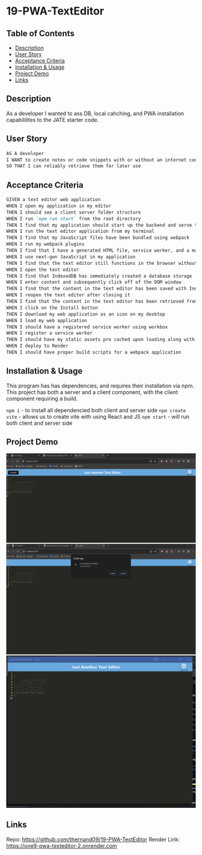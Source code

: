 # 19-PWA-TextEditor

## Table of Contents
* [Description](#description)
* [User Story](#user-story)
* [Acceptance Criteria](#acceptance-criteria)
* [Installation & Usage](#installation--usage--tests)
* [Project Demo](#project-demonstration)
* [Links](#link)

## Description
As a developer I wanted to ass DB, local cahching, and PWA installation capabililites to the JATE starter code.

## User Story

```md
AS A developer
I WANT to create notes or code snippets with or without an internet connection
SO THAT I can reliably retrieve them for later use
```

## Acceptance Criteria

```md
GIVEN a text editor web application
WHEN I open my application in my editor
THEN I should see a client server folder structure
WHEN I run `npm run start` from the root directory
THEN I find that my application should start up the backend and serve the client
WHEN I run the text editor application from my terminal
THEN I find that my JavaScript files have been bundled using webpack
WHEN I run my webpack plugins
THEN I find that I have a generated HTML file, service worker, and a manifest file
WHEN I use next-gen JavaScript in my application
THEN I find that the text editor still functions in the browser without errors
WHEN I open the text editor
THEN I find that IndexedDB has immediately created a database storage
WHEN I enter content and subsequently click off of the DOM window
THEN I find that the content in the text editor has been saved with IndexedDB
WHEN I reopen the text editor after closing it
THEN I find that the content in the text editor has been retrieved from our IndexedDB
WHEN I click on the Install button
THEN I download my web application as an icon on my desktop
WHEN I load my web application
THEN I should have a registered service worker using workbox
WHEN I register a service worker
THEN I should have my static assets pre cached upon loading along with subsequent pages and static assets
WHEN I deploy to Render
THEN I should have proper build scripts for a webpack application
```

## Installation & Usage
This program has has dependencies, and requires their installation via npm. This project has both a server and a client component, with the client component requiring a build. 

`npm i` - to install all dependencied both client and server side
`npm create vite` - allows us to create vite with using React and JS
`npm start` - will run both client and server side

## Project Demo
![Main Page](./assets/19-PWA.png)
![Install Window](./assets/19-PWA-Install.png)
![Jate App](./assets/19-PWA-App.png)
## Links
Repo: https://github.com/thernand09/19-PWA-TextEditor
Render Link: https://one9-pwa-texteditor-2.onrender.com

